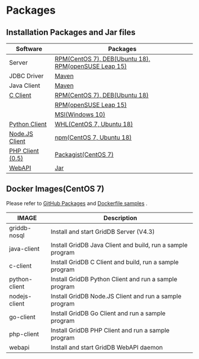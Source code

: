 # Packages

## Installation Packages and Jar files

|Software|Packages|
|-|-|
|Server|[RPM(CentOS 7), DEB(Ubuntu 18), RPM(openSUSE Leap 15)](https://github.com/griddb/griddb/releases/tag/v4.5.0)|
|JDBC Driver|[Maven](https://mvnrepository.com/artifact/com.github.griddb/gridstore-jdbc/4.5.0.1)|
|Java Client|[Maven](https://mvnrepository.com/artifact/com.github.griddb/gridstore/4.5.0)|
|[C Client](https://github.com/griddb/c_client)|[RPM(CentOS 7), DEB(Ubuntu 18)](https://software.opensuse.org/download/package?project=home:knonomura&package=griddb-c-client)|
||[RPM(openSUSE Leap 15)](https://software.opensuse.org/download/package?project=home:knonomura&package=griddb-c-client-devel)|
||[MSI(Windows 10)](https://github.com/griddb/c_client/releases/tag/v4.5.0)|
|[Python Client](https://github.com/griddb/python_client)|[WHL(CentOS 7, Ubuntu 18)](https://pypi.org/project/griddb-python/)|
|[Node.JS Client](https://github.com/griddb/nodejs_client)|[npm(CentOS 7, Ubuntu 18)](https://www.npmjs.com/package/griddb_node)|
|[PHP Client (0.5)](https://github.com/griddb/php_client)|[Packagist(CentOS 7)](https://packagist.org/packages/griddb/php-client)|
|[WebAPI](https://github.com/griddb/webapi)|[Jar](https://github.com/griddb/webapi/releases/tag/2.2.0)|

## Docker Images(CentOS 7)

Please refer to [GitHub Packages](https://github.com/knonomura/griddb-docker/packages) and [Dockerfile samples](https://github.com/knonomura/griddb-docker) .

|IMAGE|Description|
|-|-|
|griddb-nosql| Install and start GridDB Server (V4.3)|
|java-client| Install GridDB Java Client and build, run a sample program|
|c-client| Install GridDB C Client and build, run a sample program|
|python-client| Install GridDB Python Client and run a sample program|
|nodejs-client| Install GridDB Node.JS Client and run a sample program|
|go-client| Install GridDB Go Client and run a sample program|
|php-client| Install GridDB PHP Client and run a sample program|
|webapi| Install and start GridDB WebAPI daemon|
